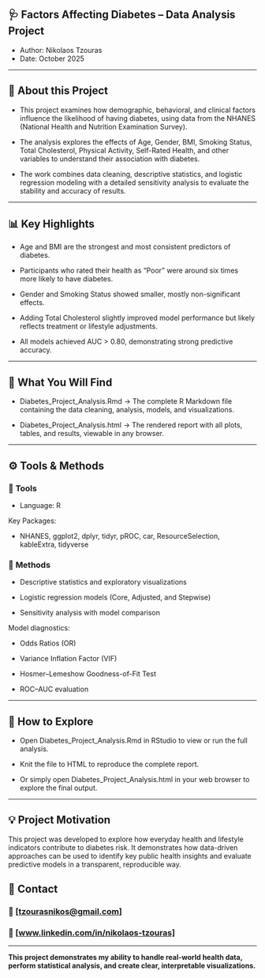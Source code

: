 ## 🩺 **Factors Affecting Diabetes – Data Analysis Project**

- Author: Nikolaos Tzouras
- Date: October 2025

---

## 🧠 **About this Project**

- This project examines how demographic, behavioral, and clinical factors influence the likelihood of having diabetes, using data from the NHANES (National Health and Nutrition Examination Survey).

- The analysis explores the effects of Age, Gender, BMI, Smoking Status, Total Cholesterol, Physical Activity, Self-Rated Health, and other variables to understand their association with diabetes.

- The work combines data cleaning, descriptive statistics, and logistic regression modeling with a detailed sensitivity analysis to evaluate the stability and accuracy of results.

---

## 📊 **Key Highlights**

- Age and BMI are the strongest and most consistent predictors of diabetes.

- Participants who rated their health as “Poor” were around six times more likely to have diabetes.

- Gender and Smoking Status showed smaller, mostly non-significant effects.

- Adding Total Cholesterol slightly improved model performance but likely reflects treatment or lifestyle adjustments.

- All models achieved AUC > 0.80, demonstrating strong predictive accuracy.

---

## 📁 **What You Will Find**

- Diabetes_Project_Analysis.Rmd → The complete R Markdown file containing the data cleaning, analysis, models, and visualizations.

- Diabetes_Project_Analysis.html → The rendered report with all plots, tables, and results, viewable in any browser.

---

## ⚙️ **Tools & Methods**

### 🧩 **Tools**

- Language: R

Key Packages:
- NHANES, ggplot2, dplyr, tidyr, pROC, car, ResourceSelection, kableExtra, tidyverse


### 🧮 **Methods**

- Descriptive statistics and exploratory visualizations

- Logistic regression models (Core, Adjusted, and Stepwise)

- Sensitivity analysis with model comparison

Model diagnostics:

- Odds Ratios (OR)

- Variance Inflation Factor (VIF)

- Hosmer–Lemeshow Goodness-of-Fit Test

- ROC–AUC evaluation

---

## 🚀 **How to Explore**

- Open Diabetes_Project_Analysis.Rmd in RStudio to view or run the full analysis.

- Knit the file to HTML to reproduce the complete report.

- Or simply open Diabetes_Project_Analysis.html in your web browser to explore the final output.

---

## 💡 **Project Motivation**

This project was developed to explore how everyday health and lifestyle indicators contribute to diabetes risk. It demonstrates how data-driven approaches can be used to identify key public health insights and evaluate predictive models in a transparent, reproducible way.



## 🧾 **Contact**

### 📧 [tzourasnikos@gmail.com]

### 🔗 [www.linkedin.com/in/nikolaos-tzouras]

---

**This project demonstrates my ability to handle real-world health data, perform statistical analysis, and create clear, interpretable visualizations.**
